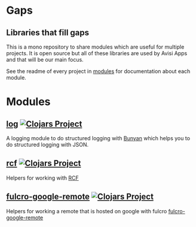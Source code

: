 # Gaps
## Libraries that fill gaps

This is a mono repository to share modules which are useful for multiple projects. It is open source but all of these
libraries are used by Avisi Apps and that will be our main focus.

See the readme of every project in [modules](modules) for documentation about each module.

# Modules
## [log](modules/log/README.md) [![Clojars Project](https://img.shields.io/clojars/v/com.avisi-apps.gaps/log.svg)](https://clojars.org/com.avisi-apps.gaps/log)
A logging module to do structured logging with [Bunyan](https://github.com/trentm/node-bunyan#readme) which helps you to do structured logging with JSON.

## [rcf](modules/rcf/README.md) [![Clojars Project](https://img.shields.io/clojars/v/com.avisi-apps.gaps/rcf.svg)](https://clojars.org/com.avisi-apps.gaps/rcf)
Helpers for working with [RCF](https://github.com/hyperfiddle/rcf)

## [fulcro-google-remote](modules/rcf/README.md) [![Clojars Project](https://img.shields.io/clojars/v/com.avisi-apps.gaps/fulcro-google-remote.svg)](https://clojars.org/com.avisi-apps.gaps/fulcro-google-remote)
Helpers for working a remote that is hosted on google with fulcro [fulcro-google-remote](https://github.com/hyperfiddle/fulcro-google-remote)


